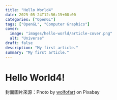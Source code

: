 ```yaml
---
title: "Hello World4"
date: 2025-05-24T12:56:15+08:00
categories: ["OpenGL"]
tags: ["OpenGL", "Computer Graphics"]
cover: 
  image: "images/hello-world/article-cover.png"
  alt: "Universe"
draft: false
description: "My first article."
summary: "My first article."
---
```

# Hello World4!

封面圖片來源：Photo by [wolfofart](https://pixabay.com/users/wolfofart-44055937/) on Pixabay
